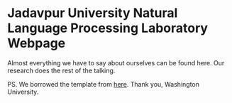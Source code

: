 # Jadavpur University Natural Language Processing Laboratory Webpage

Almost everything we have to say about ourselves can be found here. Our research does the rest of the talking.

PS. We borrowed the template from [here](http://github.com/uwsampa/research-group-web). Thank you, Washington University.
